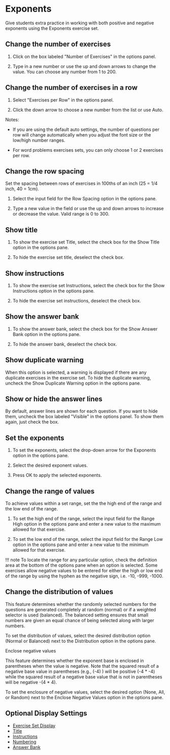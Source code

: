 # Exponents

Give students extra practice in working with both positive and negative exponents using the Exponents exercise set.

## Change the number of exercises

1. Click on the box labeled "Number of Exercises" in the options panel.

2. Type in a new number or use the up and down arrows to change the value. You can choose any number from 1 to 200.

## Change the number of exercises in a row

1. Select "Exercises per Row" in the options panel.

2. Click the down arrow to choose a new number from the list or use Auto.

Notes:

- If you are using the default auto settings, the number of questions per row will change automatically when you adjust the font size or the low/high number ranges.

- For word problems exercises sets, you can only choose 1 or 2 exercises per row.

## Change the row spacing

Set the spacing between rows of exercises in 100ths of an inch (25 = 1/4 inch, 40 = 1cm).

1. Select the input field for the Row Spacing option in the options pane.

2. Type a new value in the field or use the up and down arrows to increase or decrease the value. Valid range is 0 to 300.

## Show title

1. To show the exercise set Title, select the check box for the Show Title option in the options pane.

2. To hide the exercise set title, deselect the check box.

## Show instructions

1. To show the exercise set Instructions, select the check box for the Show Instructions option in the options pane.

2. To hide the exercise set instructions, deselect the check box.

## Show the answer bank

1. To show the answer bank, select the check box for the Show Answer Bank option in the options pane.

2. To hide the answer bank, deselect the check box.

## Show duplicate warning

When this option is selected, a warning is displayed if there are any duplicate exercises in the exercise set. To hide the duplicate warning, uncheck the Show Duplicate Warning option in the options pane.

## Show or hide the answer lines

By default, answer lines are shown for each question. If you want to hide them, uncheck the box labeled "Visible" in the options panel. To show them again, just check the box.

## Set the exponents

1. To set the exponents, select the drop-down arrow for the Exponents option in the options pane.

2. Select the desired exponent values.

3. Press OK to apply the selected exponents.

## Change the range of values

To achieve values within a set range, set the the high end of the range and the low end of the range.

1. To set the high end of the range, select the input field for the Range High option in the options pane and enter a new value to the maximum allowed for that exercise.

2. To set the low end of the range, select the input field for the Range Low option in the options pane and enter a new value to the minimum allowed for that exercise.

!!! note
    To locate the range for any particular option, check the definition area at the bottom of the options pane when an option is selected. Some exercises allow negative values to be entered for either the high or low end of the range by using the hyphen as the negative sign, i.e. -10, -999, -1000.

## Change the distribution of values

This feature determines whether the randomly selected numbers for the questions are generated completely at random (normal) or if a weighted selector is used (balanced). The balanced setting ensures that small numbers are given an equal chance of being selected along with larger numbers.

To set the distribution of values, select the desired distribution option (Normal or Balanced) next to the Distribution option in the options pane.

Enclose negative values

This feature determines whether the exponent base is enclosed in parentheses when the value is negative. Note that the squared result of a negative base value in parentheses (e.g., (-4) ) will be positive (-4 \* -4) while the squared result of a negative base value that is not in parentheses will be negative -(4 \* 4).

To set the enclosure of negative values, select the desired option (None, All, or Random) next to the Enclose Negative Values option in the options pane.

## Optional Display Settings

- [Exercise Set Display](../../options/exercise-set-display-options.md)
- [Title](../../options/title-display-options.md)
- [Instructions](../../options/instructions-display-options.md)
- [Numbering](../../options/numbering-display-options.md)
- [Answer Bank](../../options/answer-bank-display-options.md)
